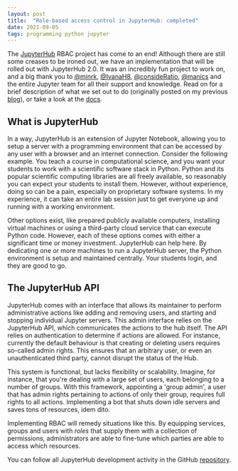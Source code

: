 ```yaml
---
layout: post
title:  "Role-based access control in JupyterHub: completed"
date: 2021-09-05
tags: programming python jupyter
---
```


The [JupyterHub](https://jupyter.org/hub) RBAC project has come to an end! 
Although there are still some creases to be ironed out, we have an implementation that will be rolled out with JupyterHub 2.0. 
It was an incredibly fun project to work on, and a big thank you to [@minrk](https://github.com/minrk), [@IvanaH8](https://github.com/IvanaH8), [@consideRatio](https://github.com/consideRatio), [@manics](https://github.com/manics) and the entire Jupyter team for all their support and knowledge. 
Read on for a brief description of what we set out to do (originally posted on my previous [blog](https://symbols.hotell.kau.se)), or take a look at the [docs](https://jupyterhub.readthedocs.io/en/rbac/rbac/).

<!--more-->

## What is JupyterHub

In a way, JupyterHub is an extension of Jupyter Notebook, allowing you to setup a server with a programming environment that can be accessed by any user with a browser and an internet connection.
Consider the following example. You teach a course in computational science, and you want your students to work with a scientific software stack in Python. Python and its popular scientific computing libraries are all freely available, so reasonably you can expect your students to install them. However, without experience, doing so can be a pain, especially on proprietary software systems. In my experience, it can take an entire lab session just to get everyone up and running with a working environment.

Other options exist, like prepared publicly available computers, installing virtual machines or using a third-party cloud service that can execute Python code.
However, each of these options comes with either a significant time or money investment. JupyterHub can help here. By dedicating one or more machines to run a JupyterHub server, the Python environment is setup and maintained centrally. Your students login, and they are good to go.

## The JupyterHub API

JupyterHub comes with an interface that allows its maintainer to perform administrative actions like adding and removing users, and starting and stopping individual Jupyter servers.
This admin interface relies on the JupyterHub API, which communicates the actions to the hub itself.
The API relies on authentication to determine if actions are allowed. For instance, currently the default behaviour is that creating or deleting users requires so-called admin rights. This ensures that an arbitrary user, or even an unauthenticated third party, cannot disrupt the status of the Hub.

This system is functional, but lacks flexibility or scalability. Imagine, for instance, that you're dealing with a large set of users, each belonging to a number of groups. With this framework, appointing a 'group admin', a user that has admin rights pertaining to actions of only their group, requires full rights to all actions. Implementing a bot that shuts down idle servers and saves tons of resources, idem dito.

Implementing RBAC will remedy situations like this. By equipping services, groups and users with *roles* that supply them with a collection of permissions, administrators are able to fine-tune which parties are able to access which resources.

You can follow all JupyterHub development activity in the GitHub [repository](https://github.com/jupyterhub/jupyterhub).


